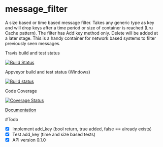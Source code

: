 # message_filter 

A size based or time based message filter. Takes any generic type as key and will drop keys after a time period or size of container is reached (Lru Cache pattern). The filter has Add key method only. Delete will be added at a later stage. This is a handy container for network based systems to filter previously seen messages.

Travis build and test status

[![Build Status](https://travis-ci.org/dirvine/message_filter.svg?branch=master)](https://travis-ci.org/dirvine/message_filter)


Appveyor build and test status (Windows)

[![Build status](https://ci.appveyor.com/api/projects/status/jsuo65sa631h0kav?svg=true)](https://ci.appveyor.com/project/dirvine/message_filter)

Code Coverage

[![Coverage Status](https://coveralls.io/repos/dirvine/message_filter/badge.svg)](https://coveralls.io/r/dirvine/message_filter)


[Documentation](http://dirvine.github.io/message_filter/)

#Todo
- [x] Implement add_key  (bool return, true added, false == already exists)
- [x] Test add_key (time and size based tests)
- [x] API version 0.1.0
